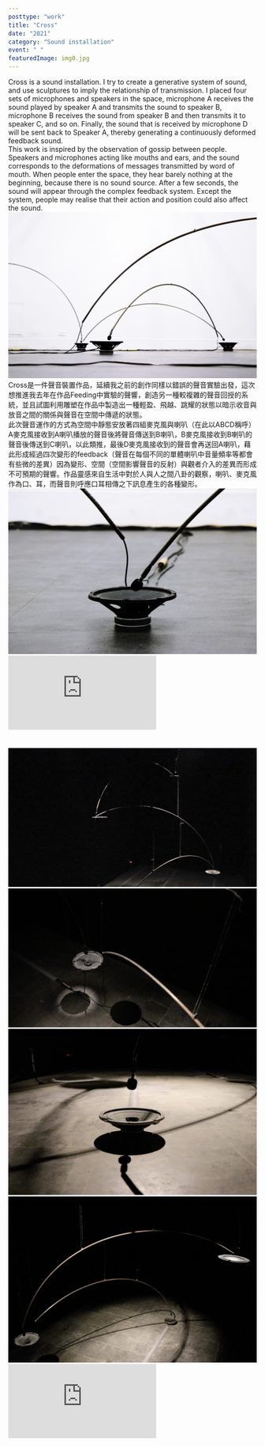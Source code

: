 ```yaml
---
posttype: "work"
title: "Cross"
date: "2021"
category: "Sound installation"
event: " "
featuredImage: img0.jpg
---
```

  <div class="box">
      <div class="dscrptn">
      Cross is a sound installation. I try to create a generative system of sound, and use sculptures to imply the relationship of transmission. I placed four sets of microphones and speakers in the space, microphone A receives the sound played by speaker A and transmits the sound to speaker B, microphone B receives the sound from speaker B and then transmits it to speaker C, and so on. Finally, the sound that is received by microphone D will be sent back to Speaker A, thereby generating a continuously deformed feedback sound.<br>
      This work is inspired by the observation of gossip between people. Speakers and microphones acting like mouths and ears, and the sound corresponds to the deformations of messages transmitted by word of mouth. When people enter the space, they hear barely nothing at the beginning, because there is no sound source. After a few seconds, the sound will appear through the complex feedback system. Except the system, people may realise that their action and position could also affect the sound.<br>
      </div>
  </div>


  <div class="box">
      <img class="subimg" src="./img1.jpg">
  </div>


  <div class="box">
      <div class="dscrptn">
      Cross是一件聲音裝置作品，延續我之前的創作同樣以錯誤的聲音實驗出發，這次想推進我去年在作品Feeding中實驗的聲響，創造另一種較複雜的聲音回授的系統，並且試圖利用雕塑在作品中製造出一種輕盈、飛越、跳耀的狀態以暗示收音與放音之間的關係與聲音在空間中傳遞的狀態。<br>
    	此次聲音運作的方式為空間中靜態安放著四組麥克風與喇叭（在此以ABCD稱呼）A麥克風接收到A喇叭播放的聲音後將聲音傳送到B喇叭，B麥克風接收到B喇叭的聲音後傳送到C喇叭，以此類推，最後D麥克風接收到的聲音會再送回A喇叭，藉此形成經過四次變形的feedback（聲音在每個不同的單體喇叭中音量頻率等都會有些微的差異）因為變形、空間（空間影響聲音的反射）與觀者介入的差異而形成不可預期的聲響。作品靈感來自生活中對於人與人之間八卦的觀察，喇叭、麥克風作為口、耳，而聲音則呼應口耳相傳之下訊息產生的各種變形。<br>
      </div>
  </div>


  <div class="box">
      <img class="subimg" src="./img2.jpg">
  </div>

  <div class="box"></div>

  <iframe title="vimeo-player" src="https://player.vimeo.com/video/530008996" frameborder="0" allowfullscreen></iframe>

  <div class="box">
    <br>
  </div>
  <div class="box">
    <br>
  </div>

  <div class="box">
      <img class="subimg" src="./img3.jpg">
  </div>

  <div class="box">
      <img class="subimg" src="./img4.jpg">
  </div>

  <div class="box">
      <img class="subimg" src="./img5.jpg">
  </div>

  <div class="box">
      <img class="subimg" src="./img6.jpg">
  </div>

  <iframe title="vimeo-player" src="https://player.vimeo.com/video/548477446" frameborder="0" allowfullscreen></iframe>
